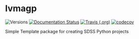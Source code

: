 # lvmagp

![Versions](https://img.shields.io/badge/python->3.7-blue)
[![Documentation Status](https://readthedocs.org/projects/sdss-lvmagp/badge/?version=latest)](https://sdss-lvmagp.readthedocs.io/en/latest/?badge=latest)
[![Travis (.org)](https://img.shields.io/travis/sdss/lvmagp)](https://travis-ci.org/sdss/lvmagp)
[![codecov](https://codecov.io/gh/sdss/lvmagp/branch/main/graph/badge.svg)](https://codecov.io/gh/sdss/lvmagp)

Simple Template package for creating SDSS Python projects
